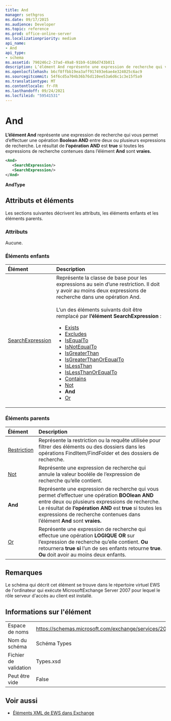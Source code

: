 ```yaml
---
title: And
manager: sethgros
ms.date: 09/17/2015
ms.audience: Developer
ms.topic: reference
ms.prod: office-online-server
ms.localizationpriority: medium
api_name:
- And
api_type:
- schema
ms.assetid: 790246c2-37ad-49a8-91b9-6186d743b011
description: L’élément And représente une expression de recherche qui vous permet d’effectuer une opération Boolean AND entre deux ou plusieurs expressions de recherche. Le résultat de l’opération AND est true si toutes les expressions de recherche contenues dans l’élément And sont vraies.
ms.openlocfilehash: b6cf8ffbb19ea3aff917493e6ae4e324025c6ac9
ms.sourcegitcommit: 54f6cd5a704b36b76d110ee53a6d6c1c3e15f5a9
ms.translationtype: MT
ms.contentlocale: fr-FR
ms.lasthandoff: 09/24/2021
ms.locfileid: "59541531"
---
```

# <a name="and"></a>And

**L’élément And** représente une expression de recherche qui vous permet d’effectuer une opération **Boolean AND** entre deux ou plusieurs expressions de recherche. Le résultat de **l’opération AND** est **true** si toutes les expressions de recherche contenues dans l’élément **And** sont **vraies.**
  
```xml
<And>
   <SearchExpression/>
   <SearchExpression/>
</And>
```

 **AndType**
## <a name="attributes-and-elements"></a>Attributs et éléments

Les sections suivantes décrivent les attributs, les éléments enfants et les éléments parents.
  
### <a name="attributes"></a>Attributs

Aucune.
  
### <a name="child-elements"></a>Éléments enfants

|**Élément**|**Description**|
|:-----|:-----|
|[SearchExpression](searchexpression.md) <br/> | Représente la classe de base pour les expressions au sein d’une restriction. Il doit y avoir au moins deux expressions de recherche dans une opération And.<br/><br/>  L’un des éléments suivants doit être remplacé par **l’élément SearchExpression** :<ul><li> [Exists](exists.md)</li><li>[Excludes](excludes.md)</li><li>[IsEqualTo](isequalto.md)</li><li>[IsNotEqualTo](isnotequalto.md)</li><li>[IsGreaterThan](isgreaterthan.md)</li><li>[IsGreaterThanOrEqualTo](isgreaterthanorequalto.md)</li><li>[IsLessThan](islessthan.md)</li><li>[IsLessThanOrEqualTo](islessthanorequalto.md)</li><li>[Contains](contains.md)</li><li>[Not](not.md)</li><li>**And**</li><li>[Or](or.md) </li></ul> |
   
### <a name="parent-elements"></a>Éléments parents

|**Élément**|**Description**|
|:-----|:-----|
|[Restriction](restriction.md) <br/> |Représente la restriction ou la requête utilisée pour filtrer des éléments ou des dossiers dans les opérations FindItem/FindFolder et des dossiers de recherche.  <br/> |
|[Not](not.md) <br/> |Représente une expression de recherche qui annule la valeur booléle de l’expression de recherche qu’elle contient.  <br/> |
|**And** <br/> |Représente une expression de recherche qui vous permet d’effectuer une opération **BOOlean AND** entre deux ou plusieurs expressions de recherche. Le résultat de **l’opération AND** est **true** si toutes les expressions de recherche contenues dans l’élément **And** sont **vraies.**  <br/> |
|[Or](or.md) <br/> |Représente une expression de recherche qui effectue une opération **LOGIQUE OR** sur l’expression de recherche qu’elle contient. **Ou** retournera **true si** l’un de ses enfants retourne **true**. **Ou** doit avoir au moins deux enfants.  <br/> |
   
## <a name="remarks"></a>Remarques

Le schéma qui décrit cet élément se trouve dans le répertoire virtuel EWS de l'ordinateur qui exécute MicrosoftExchange Server 2007 pour lequel le rôle serveur d'accès au client est installé.
  
## <a name="element-information"></a>Informations sur l'élément

|||
|:-----|:-----|
|Espace de noms  <br/> |https://schemas.microsoft.com/exchange/services/2006/types  <br/> |
|Nom du schéma  <br/> |Schéma Types  <br/> |
|Fichier de validation  <br/> |Types.xsd  <br/> |
|Peut être vide  <br/> |False  <br/> |
   
## <a name="see-also"></a>Voir aussi

- [Éléments XML de EWS dans Exchange](ews-xml-elements-in-exchange.md)

